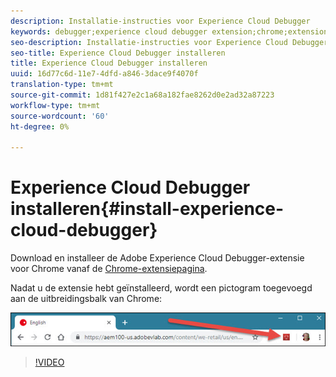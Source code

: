 ```yaml
---
description: Installatie-instructies voor Experience Cloud Debugger
keywords: debugger;experience cloud debugger extension;chrome;extension;install
seo-description: Installatie-instructies voor Experience Cloud Debugger
seo-title: Experience Cloud Debugger installeren
title: Experience Cloud Debugger installeren
uuid: 16d77c6d-11e7-4dfd-a846-3dace9f4070f
translation-type: tm+mt
source-git-commit: 1d81f427e2c1a68a182fae8262d0e2ad32a87223
workflow-type: tm+mt
source-wordcount: '60'
ht-degree: 0%

---
```



# Experience Cloud Debugger installeren{#install-experience-cloud-debugger}

Download en installeer de Adobe Experience Cloud Debugger-extensie voor Chrome vanaf de [Chrome-extensiepagina](https://chrome.google.com/webstore/detail/adobe-experience-cloud-de/ocdmogmohccmeicdhlhhgepeaijenapj).

Nadat u de extensie hebt geïnstalleerd, wordt een pictogram toegevoegd aan de uitbreidingsbalk van Chrome:

![](assets/start-icon.jpg)

>[!VIDEO](https://video.tv.adobe.com/v/23114t2/)
